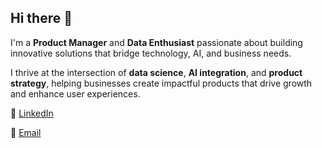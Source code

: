 ## Hi there 👋

I'm a **Product Manager** and **Data Enthusiast** passionate about building innovative solutions that bridge technology, AI, and business needs. 

I thrive at the intersection of **data science**, **AI integration**, and **product strategy**, helping businesses create impactful products that drive growth and enhance user experiences.

💼 [LinkedIn](http://www.linkedin.com/in/ivana-w)

📧 [Email](mailto:ivana.wyx@gmail.com)
